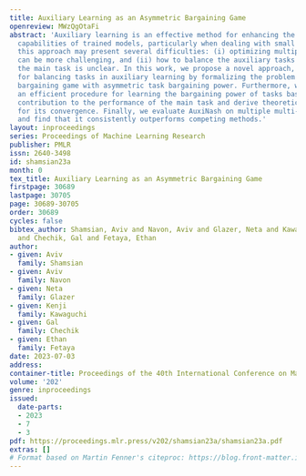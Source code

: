 ```yaml
---
title: Auxiliary Learning as an Asymmetric Bargaining Game
openreview: MWzQgOtaFi
abstract: 'Auxiliary learning is an effective method for enhancing the generalization
  capabilities of trained models, particularly when dealing with small datasets. However,
  this approach may present several difficulties: (i) optimizing multiple objectives
  can be more challenging, and (ii) how to balance the auxiliary tasks to best assist
  the main task is unclear. In this work, we propose a novel approach, named AuxiNash,
  for balancing tasks in auxiliary learning by formalizing the problem as generalized
  bargaining game with asymmetric task bargaining power. Furthermore, we describe
  an efficient procedure for learning the bargaining power of tasks based on their
  contribution to the performance of the main task and derive theoretical guarantees
  for its convergence. Finally, we evaluate AuxiNash on multiple multi-task benchmarks
  and find that it consistently outperforms competing methods.'
layout: inproceedings
series: Proceedings of Machine Learning Research
publisher: PMLR
issn: 2640-3498
id: shamsian23a
month: 0
tex_title: Auxiliary Learning as an Asymmetric Bargaining Game
firstpage: 30689
lastpage: 30705
page: 30689-30705
order: 30689
cycles: false
bibtex_author: Shamsian, Aviv and Navon, Aviv and Glazer, Neta and Kawaguchi, Kenji
  and Chechik, Gal and Fetaya, Ethan
author:
- given: Aviv
  family: Shamsian
- given: Aviv
  family: Navon
- given: Neta
  family: Glazer
- given: Kenji
  family: Kawaguchi
- given: Gal
  family: Chechik
- given: Ethan
  family: Fetaya
date: 2023-07-03
address: 
container-title: Proceedings of the 40th International Conference on Machine Learning
volume: '202'
genre: inproceedings
issued:
  date-parts:
  - 2023
  - 7
  - 3
pdf: https://proceedings.mlr.press/v202/shamsian23a/shamsian23a.pdf
extras: []
# Format based on Martin Fenner's citeproc: https://blog.front-matter.io/posts/citeproc-yaml-for-bibliographies/
---
```

